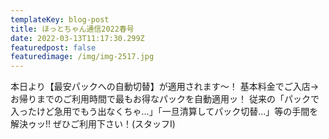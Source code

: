 ```yaml
---
templateKey: blog-post
title: ほっとちゃん通信2022春号
date: 2022-03-13T11:17:30.299Z
featuredpost: false
featuredimage: /img/img-2517.jpg
---
```

本日より【最安パックへの自動切替】が適用されます～！
基本料金でご入店→お帰りまでのご利用時間で最もお得なパックを自動適用ッ！
従来の「パックで入ったけど急用でもう出なくちゃ…」「一旦清算してパック切替…」等の手間を解決ゥッ!!
ぜひご利用下さい！(スタッフI)